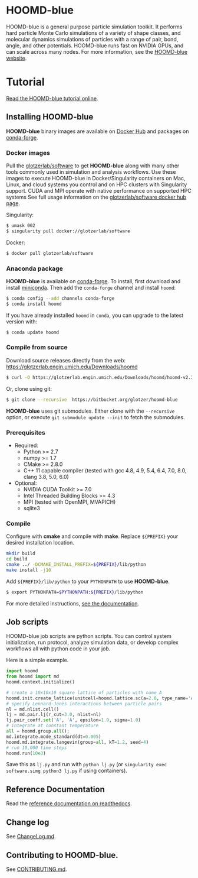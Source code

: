# HOOMD-blue

HOOMD-blue is a general purpose particle simulation toolkit. It performs hard particle Monte Carlo simulations
of a variety of shape classes, and molecular dynamics simulations of particles with a range of pair, bond, angle,
and other potentials. HOOMD-blue runs fast on NVIDIA GPUs, and can scale across
many nodes. For more information, see the [HOOMD-blue website](http://glotzerlab.engin.umich.edu/hoomd-blue).

# Tutorial

[Read the HOOMD-blue tutorial online](http://nbviewer.jupyter.org/github/joaander/hoomd-examples/blob/master/index.ipynb).

## Installing HOOMD-blue

**HOOMD-blue** binary images are available on [Docker Hub](https://hub.docker.com/) and packages on [conda-forge](https://conda-forge.org/).

### Docker images

Pull the [glotzerlab/software](https://hub.docker.com/r/glotzerlab/software/) to get **HOOMD-blue** along with
many other tools commonly used in simulation and analysis workflows. Use these images to execute HOOMD-blue in
Docker/Singularity containers on Mac, Linux, and cloud systems you control and on HPC clusters with Singularity support.
CUDA and MPI operate with native performance on supported HPC systems
See full usage information on the [glotzerlab/software docker hub page](https://hub.docker.com/r/glotzerlab/software/).

Singularity:
```bash
$ umask 002
$ singularity pull docker://glotzerlab/software
```

Docker:
```bash
$ docker pull glotzerlab/software
```

### Anaconda package

**HOOMD-blue** is available on [conda-forge](https://conda-forge.org/).
To install, first download and install [miniconda](http://conda.pydata.org/miniconda.html).
Then add the `conda-forge` channel and install ``hoomd``:

```bash
$ conda config --add channels conda-forge
$ conda install hoomd
```

If you have already installed ``hoomd`` in ``conda``, you can upgrade to the latest version with:

```bash
$ conda update hoomd
```

### Compile from source

Download source releases directly from the web: https://glotzerlab.engin.umich.edu/Downloads/hoomd

```bash
$ curl -O https://glotzerlab.engin.umich.edu/Downloads/hoomd/hoomd-v2.3.3.tar.gz
```

Or, clone using git:

```bash
$ git clone --recursive  https://bitbucket.org/glotzer/hoomd-blue
```

**HOOMD-blue** uses git submodules. Either clone with the ``--recursive`` option, or execute ``git submodule update --init``
to fetch the submodules.

### Prerequisites

 * Required:
     * Python >= 2.7
     * numpy >= 1.7
     * CMake >= 2.8.0
     * C++ 11 capable compiler (tested with gcc 4.8, 4.9, 5.4, 6.4, 7.0, 8.0, clang 3.8, 5.0, 6.0)
 * Optional:
     * NVIDIA CUDA Toolkit >= 7.0
     * Intel Threaded Building Blocks >= 4.3
     * MPI (tested with OpenMPI, MVAPICH)
     * sqlite3

### Compile

Configure with **cmake** and compile with **make**. Replace ``${PREFIX}`` your desired installation location.

```bash
mkdir build
cd build
cmake ../ -DCMAKE_INSTALL_PREFIX=${PREFIX}/lib/python
make install -j10
```

Add ``${PREFIX}/lib/python`` to your ``PYTHONPATH`` to use **HOOMD-blue**.

```bash
$ export PYTHONPATH=$PYTHONPATH:${PREFIX}/lib/python
```

For more detailed instructions, [see the documentation](http://hoomd-blue.readthedocs.io/en/stable/compiling.html).

## Job scripts

HOOMD-blue job scripts are python scripts. You can control system initialization, run protocol, analyze simulation data,
or develop complex workflows all with python code in your job.

Here is a simple example.

```python
import hoomd
from hoomd import md
hoomd.context.initialize()

# create a 10x10x10 square lattice of particles with name A
hoomd.init.create_lattice(unitcell=hoomd.lattice.sc(a=2.0, type_name='A'), n=10)
# specify Lennard-Jones interactions between particle pairs
nl = md.nlist.cell()
lj = md.pair.lj(r_cut=3.0, nlist=nl)
lj.pair_coeff.set('A', 'A', epsilon=1.0, sigma=1.0)
# integrate at constant temperature
all = hoomd.group.all();
md.integrate.mode_standard(dt=0.005)
hoomd.md.integrate.langevin(group=all, kT=1.2, seed=4)
# run 10,000 time steps
hoomd.run(10e3)
```

Save this as `lj.py` and run with `python lj.py` (or `singularity exec software.simg python3 lj.py` if using containers).

## Reference Documentation

Read the [reference documentation on readthedocs](http://hoomd-blue.readthedocs.io).

## Change log

See [ChangeLog.md](ChangeLog.md).

## Contributing to HOOMD-blue.

See [CONTRIBUTING.md](CONTRIBUTING.md).

